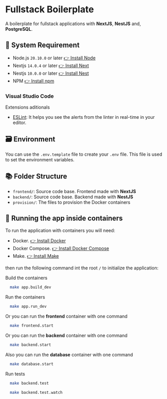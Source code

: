 # Fullstack Boilerplate

A boilerplate for fullstack applications with **NextJS**, **NestJS** and, **PostgreSQL**.

## 📜 System Requirement

- Node.js `20.10.0` or later [👉 Install Node](https://nodejs.org/es/download)
- Nextjs `14.0.4` or later [👉 Install Next](https://nextjs.org/docs/getting-started)
- Nestjs `10.0.0` or later [👉 Install Nest](https://docs.nestjs.com/)
- NPM [👉 Install npm](https://docs.npmjs.com/downloading-and-installing-node-js-and-npm)

### Visual Studio Code

Extensions aditionals

- [ESLint](https://marketplace.visualstudio.com/items?itemName=dbaeumer.vscode-eslint): It helps you see the alerts from the linter in real-time in your editor.

## 🗃️ Environment

You can use the `.env.template` file to create your `.env` file. This file is used to set the environment variables.

## 📚 Folder Structure

- `frontend/`: Source code base. Frontend made with **NextJS**
- `backend/`: Source code base. Backend made with **NestJS**
- `provision/`: The files to provision the Docker containers

## 🐳 Running the app inside containers

To run the application with containers you will need:

- Docker. [👉 Install Docker](https://docs.docker.com/get-docker/)
- Docker Compose. [👉 Install Docker Compose](https://docs.docker.com/compose/install/)
- Make. [👉 Install Make](https://www.gnu.org/software/make/)

then run the following command int the root `/` to initialize the application:

Build the containers

```bash
  make app.build_dev
```

Run the containers

```bash
  make app.run_dev
```

Or you can run the **frontend** container with one command

```bash
  make frontend.start
```

Or you can run the **backend** container with one command

```bash
  make backend.start
```

Also you can run the **database** container with one command

```bash
  make database.start
```

Run tests

```bash
  make backend.test
```

```bash
  make backend.test.watch
```
